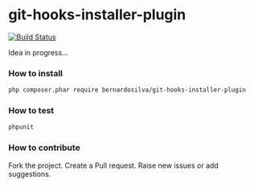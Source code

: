 # git-hooks-installer-plugin

[![Build Status](https://travis-ci.org/BernardoSilva/git-hooks-installer-plugin.svg)](https://travis-ci.org/BernardoSilva/git-hooks-installer-plugin)

Idea in progress...

### How to install

```sh
php composer.phar require bernardosilva/git-hooks-installer-plugin
```

### How to test

```sh
phpunit
```

### How to contribute

Fork the project.
Create a Pull request.
Raise new issues or add suggestions.